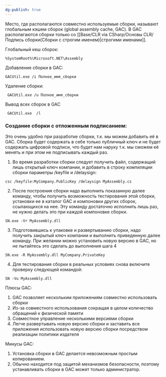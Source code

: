 ```yaml
---
dg-publish: true
---
```


Место, где располагаются совместно используемые сборки, называют глобальным кэшем сборок (global assembly cache, GAC). В GAC располагаются сборки только со [[Base/CLR via CSharp/Основы CLR/Подпись сборки(Сборки с строгим именем)\|строгими именами]].

Глобальный кеш сборок:
```
%SystemRoot%\Microsoft.NET\Assembly
```
Добавление сборки в GAC:
 ```
GACUtil.exe /i Полное_имя_сборки
```

Удаление сборки:
```
 GACUtil.exe /u Полное_имя_сборки
```

Вывод всех сборок в GAC
```
 GACUtil.exe  /l
```

### Создание сборки с отложенным подписанием:
Это очень удобно при разработке сборки, т.к. мы можем добавить её в GAC. Сборка будет содержать в себе только публичный ключ и не будет содержать цифровой подписи, что будет нам наруку т.к. мы сможем её менять и при этом не подписывать каждый раз.
1. Во время разработки сборки следует получить файл, содержащий лишь открытый ключ компании, и добавить в строку компиляции сборки параметры /keyfile и /delaysign: 
```
csc /keyfile:MyCompany.PublicKey /delaysign MyAssembly.cs 
```
2.  После построения сборки надо выполнить показанную далее команду, чтобы получить возможность тестирования этой сборки, установки ее в каталог GAC и компоновки других сборок, ссылающихся на нее. Эту команду достаточно исполнить лишь раз, не нужно делать это при каждой компоновке сборки. 
```
SN.exe -Vr MyAssembly.dll 
```
3. Подготовившись к упаковке и развертыванию сборки, надо получить закрытый ключ компании и выполнить приведенную далее команду. При желании можно установить новую версию в GAC, но не пытайтесь это сделать до выполнения шага 4
```
SN.exe -R MyAssembly.dll MyCompany.PrivateKey 
```
4. Для тестирования сборки в реальных условиях снова включите проверку следующей командой: 
```
SN -Vu MyAssembly.dll
```

Плюсы GAC:
1. GAC позволяет нескольким приложениям совместно использовать сборки
2. Из-за совместного использования сокращая в целом количество обращений к физической памяти
3. Совместное управление несколькими версиями сборки
4. Легче развертывать новую версию сборки и заставить все приложения использовать новую версию сборки посредством реализации политики издателя

Минусы GAC:
1. Установка сборки в GAC делается невозможным простым копированием.
2. Обычно находится под защитой механизмов безопасности, поэтому устанавливать сборки в GAC может только администратор.